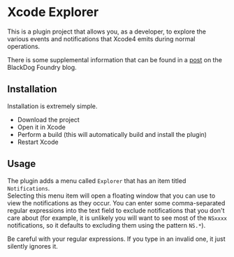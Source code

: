 # Xcode Explorer #
This is a plugin project that allows you, as a developer, to explore
the various events and notifications that Xcode4 emits during normal
operations.

There is some supplemental information that can be found in a 
[post](http://www.blackdogfoundry.com/blog/xcodeexplorer-monitor-xcode4-internals/)
on the BlackDog Foundry blog.

## Installation ##
Installation is extremely simple.  
* Download the project
* Open it in Xcode
* Perform a build (this will automatically build and install the plugin)
* Restart Xcode

## Usage ##
The plugin adds a menu called `Explorer` that has an item titled `Notifications`.  
Selecting this menu item will open a floating window that you can use to view the
notifications as they occur.  You can enter some comma-separated regular expressions
into the text field to exclude notifications that you don't care about (for example,
it is unlikely you will want to see most of the `NSxxxx` notifications, so it defaults
to excluding them using the pattern `NS.*`).  

Be careful with your regular expressions.  If you type in an invalid one, it just 
silently ignores it.
